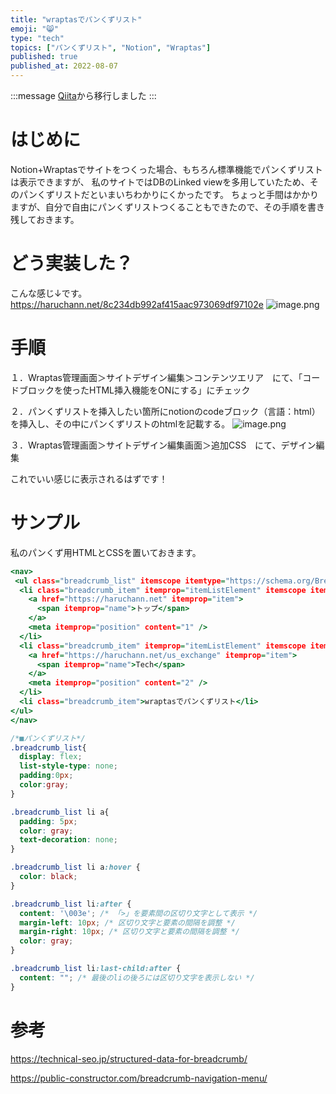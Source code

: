 ```yaml
---
title: "wraptasでパンくずリスト"
emoji: "😸"
type: "tech"
topics: ["パンくずリスト", "Notion", "Wraptas"] 
published: true
published_at: 2022-08-07
---
```


:::message
[Qiita](https://qiita.com/haru0u0)から移行しました
:::

# はじめに
Notion+Wraptasでサイトをつくった場合、もちろん標準機能でパンくずリストは表示できますが、
私のサイトではDBのLinked viewを多用していたため、そのパンくずリストだといまいちわかりにくかったです。
ちょっと手間はかかりますが、自分で自由にパンくずリストつくることもできたので、その手順を書き残しておきます。


# どう実装した？
こんな感じ↓です。
https://haruchann.net/8c234db992af415aac973069df97102e
![image.png](https://qiita-image-store.s3.ap-northeast-1.amazonaws.com/0/2779337/2c44d783-994f-0b3c-68b7-1c303c0a7afb.png)

# 手順
１．Wraptas管理画面＞サイトデザイン編集＞コンテンツエリア　にて、「コードブロックを使ったHTML挿入機能をONにする」にチェック

２．パンくずリストを挿入したい箇所にnotionのcodeブロック（言語：html）を挿入し、その中にパンくずリストのhtmlを記載する。
![image.png](https://qiita-image-store.s3.ap-northeast-1.amazonaws.com/0/2779337/fadb1206-df03-3bc3-6b4a-4dbb42cdf701.png)

３．Wraptas管理画面＞サイトデザイン編集画面＞追加CSS　にて、デザイン編集

これでいい感じに表示されるはずです！

# サンプル
私のパンくず用HTMLとCSSを置いておきます。

~~~html:breadcrumb.html
<nav>
 <ul class="breadcrumb_list" itemscope itemtype="https://schema.org/BreadcrumbList">
  <li class="breadcrumb_item" itemprop="itemListElement" itemscope itemtype="https://schema.org/ListItem">
    <a href="https://haruchann.net" itemprop="item">
      <span itemprop="name">トップ</span>
    </a>
    <meta itemprop="position" content="1" />
  </li>
  <li class="breadcrumb_item" itemprop="itemListElement" itemscope itemtype="https://schema.org/ListItem">
    <a href="https://haruchann.net/us_exchange" itemprop="item">
      <span itemprop="name">Tech</span>
    </a>
    <meta itemprop="position" content="2" />
  </li>
  <li class="breadcrumb_item">wraptasでパンくずリスト</li>
</ul>
</nav>
~~~

~~~css:breadcrumb.css
/*■パンくずリスト*/
.breadcrumb_list{
  display: flex; 
  list-style-type: none; 
  padding:0px;
  color:gray;
}

.breadcrumb_list li a{
  padding: 5px;
  color: gray;
  text-decoration: none;
}

.breadcrumb_list li a:hover {
  color: black;
}

.breadcrumb_list li:after {
  content: '\003e'; /* 「>」を要素間の区切り文字として表示 */
  margin-left: 10px; /* 区切り文字と要素の間隔を調整 */
  margin-right: 10px; /* 区切り文字と要素の間隔を調整 */
  color: gray;
}

.breadcrumb_list li:last-child:after {
  content: ""; /* 最後のliの後ろには区切り文字を表示しない */
}
~~~

# 参考
https://technical-seo.jp/structured-data-for-breadcrumb/

https://public-constructor.com/breadcrumb-navigation-menu/




